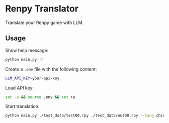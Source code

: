# Renpy Translator

Translate your Renpy game with LLM.

## Usage

Show help message:

```bash
python main.py -h
```

Create a `.env` file with the following content:

```bash
LLM_API_KEY=your-api-key
```

Load API key:

```bash
set -a && source .env && set +a
```

Start translation:

```bash
python main.py ./test_data/test00.rpy ./test_data/out00.rpy --lang chinese
```
